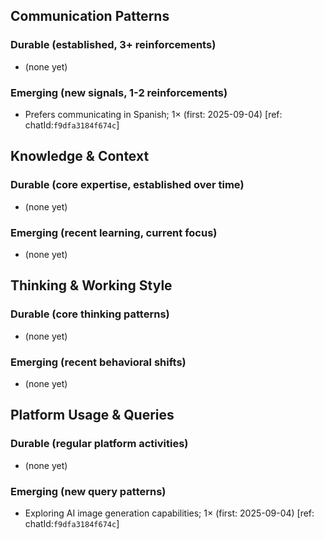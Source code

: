## Communication Patterns
### Durable (established, 3+ reinforcements)
- (none yet)

### Emerging (new signals, 1-2 reinforcements)
- Prefers communicating in Spanish; 1× (first: 2025-09-04) [ref: chatId:`f9dfa3184f674c`]

## Knowledge & Context
### Durable (core expertise, established over time)
- (none yet)

### Emerging (recent learning, current focus)
- (none yet)

## Thinking & Working Style
### Durable (core thinking patterns)
- (none yet)

### Emerging (recent behavioral shifts)
- (none yet)

## Platform Usage & Queries
### Durable (regular platform activities)
- (none yet)

### Emerging (new query patterns)
- Exploring AI image generation capabilities; 1× (first: 2025-09-04) [ref: chatId:`f9dfa3184f674c`]